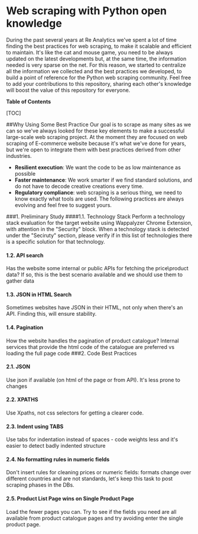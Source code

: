 # Web scraping with Python open knowledge
During the past several years at Re Analytics we've spent a lot of time finding the best practices for web scraping, to make it scalable and efficient to maintain.
It's like the cat and mouse game, you need to be always updated on the latest developments but, at the same time, the information needed is very sparse on the net.
For this reason, we started to centralize all the information we collected and the best practices we developed, to build a point of reference for the Python web scraping community. 
Feel free to add your contributions to this repository, sharing each other's knowledge will boost the value of this repository for everyone.

**Table of Contents**

[TOC]

##Why Using Some Best Practice
Our goal is to scrape as many sites as we can so we've always looked for these key elements to make a successful large-scale web scraping project. At the moment they are focused on web scraping of E-commerce website because it's what we've done for years, but we're open to integrate them with best practices derived from other industries.
- **Resilient execution**: We want the code to be as low maintenance as possible
- **Faster maintenance**: We work smarter if we find standard solutions, and do not have to decode creative creations every time. 
- **Regulatory compliance**: web scraping is a serious thing, we need to know exactly what tools are used.
The following practices are always evolving and feel free to suggest yours. 

###1. Preliminary Study
####1.1. Technology Stack
Perform a technology stack evaluation for the target website using Wappalyzer Chrome Extension, with attention in the "Security" block.
When a technology stack is detected under the "Seciruty" section, please verify if in this list of technologies there is a specific solution for that technology.
#### 1.2. API search
Has the website some internal or public APIs for fetching the price\product data? If so, this is the best scenario available and we should use them to gather data
#### 1.3. JSON in HTML Search
Sometimes websites have JSON in their HTML, not only when there's an API. Finding this, will ensure stability.
#### 1.4. Pagination
How the website handles the pagination of product catalogue? Internal services that provide the html code of the catalogue are preferred vs loading the full page code
###2. Code Best Practices
#### 2.1. JSON
Use json if available (on html of the page or from API). It's less prone to changes
#### 2.2. XPATHS
Use Xpaths, not css selectors for getting a clearer code.
#### 2.3. Indent using TABS
Use tabs for indentation instead of spaces - code weights less and it's easier to detect badly indented structure
#### 2.4. No formatting rules in numeric fields
Don't insert rules for cleaning prices or numeric fields: formats change over different countries and are not standards, let's keep this task to post scraping phases in the DBs.
#### 2.5. Product List Page wins on Single Product Page
Load the fewer pages you can. Try to see if the fields you need are all available from product catalogue pages and try avoiding enter the single product page.
